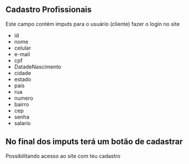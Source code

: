  ## Cadastro Profissionais
 Este campo contém imputs para o usuário (cliente) fazer o login  no site 

- id 
- nome 
- celular
- e-mail
- cpf
-  DatadeNascimento 
-  cidade 
- estado
-  pais 
- rua
- numero
- bairro
- cep
- senha
- salario

## No final dos imputs terá um botão de cadastrar
Possibilitando acesso ao site com teu cadastro